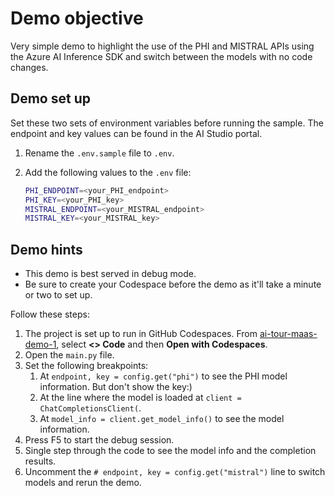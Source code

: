 # Demo objective

Very simple demo to highlight the use of the PHI and MISTRAL APIs using the Azure AI Inference SDK and switch between the models with no code changes.

## Demo set up

Set these two sets of environment variables before running the sample. The endpoint and key values can be found in the AI Studio portal.

1. Rename the `.env.sample` file to `.env`.
2. Add the following values to the `.env` file:

    ```bash
    PHI_ENDPOINT=<your_PHI_endpoint>
    PHI_KEY=<your_PHI_key>
    MISTRAL_ENDPOINT=<your_MISTRAL_endpoint>
    MISTRAL_KEY=<your_MISTRAL_key>
    ```

## Demo hints

- This demo is best served in debug mode.
- Be sure to create your Codespace before the demo as it'll take a minute or two to set up.

Follow these steps:

1. The project is set up to run in GitHub Codespaces. From [ai-tour-maas-demo-1](https://github.com/gloveboxes/ai-tour-maas-demo-1), select **<> Code** and then **Open with Codespaces**.
2. Open the `main.py` file.
3. Set the following breakpoints:
   1. At `endpoint, key = config.get("phi")` to see the PHI model information. But don't show the key:)
   2. At the line where the model is loaded at `client = ChatCompletionsClient(`.
   3. At `model_info = client.get_model_info()` to see the model information.
4. Press F5 to start the debug session.
5. Single step through the code to see the model info and the completion results.
6. Uncomment the `# endpoint, key = config.get("mistral")` line to switch models and rerun the demo.
